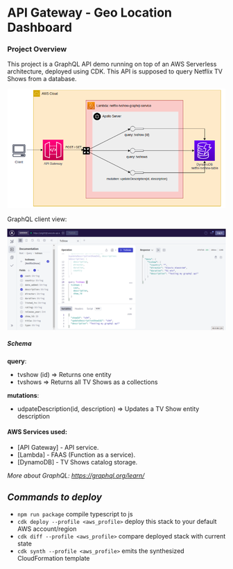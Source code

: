 # API Gateway - Geo Location Dashboard

### Project Overview
This project is a GraphQL API demo running on top of an AWS Serverless architecture, deployed using CDK.
This API is supposed to query Netflix TV Shows from a database.

![AWS Arch Design](./assets/architecture.png)

GraphQL client view:

![CW Dashboard](./assets/graphql-dashboard.png)

##### ___Schema___
__query__:
* tvshow (id) => Returns one entity
* tvshows => Returns all TV Shows as a collections

__mutations__: 
* udpateDescription(id, description) => Updates a TV Show entity description


#### AWS Services used:
- [API Gateway] - API service.
- [Lambda] - FAAS (Function as a service).
- [DynamoDB] - TV Shows catalog storage.

_More about GraphQL: https://graphql.org/learn/_

## _Commands to deploy_

* `npm run package`                         compile typescript to js
* `cdk deploy --profile <aws_profile>`      deploy this stack to your default AWS account/region
* `cdk diff --profile <aws_profile>`        compare deployed stack with current state
* `cdk synth --profile <aws_profile>`       emits the synthesized CloudFormation template